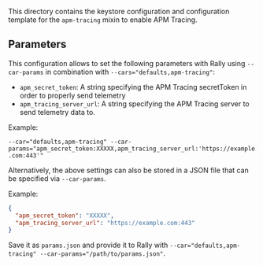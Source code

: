 This directory contains the keystore configuration and configuration template for the `apm-tracing` mixin to enable APM Tracing.

## Parameters

This configuration allows to set the following parameters with Rally using `--car-params` in combination
with `--cars="defaults,apm-tracing"`:

- `apm_secret_token`: A string specifying the APM Tracing secretToken in order to properly send telemetry
- `apm_tracing_server_url`: A string specifying the APM Tracing server to send telemetry data to.

Example:

`--car="defaults,apm-tracing" --car-params="apm_secret_token:XXXXX,apm_tracing_server_url:'https://example.com:443'"`

Alternatively, the above settings can also be stored in a JSON file that can be specified via `--car-params`.

Example:

```json
{
  "apm_secret_token": "XXXXX",
  "apm_tracing_server_url": "https://example.com:443"
}
```

Save it as `params.json` and provide it to Rally with `--car="defaults,apm-tracing" --car-params="/path/to/params.json"`.
